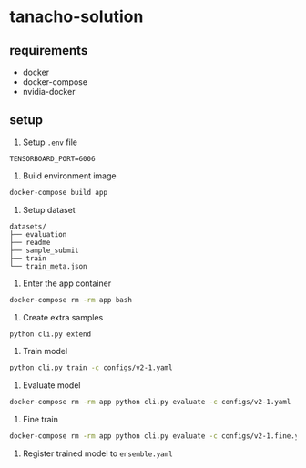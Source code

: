 # tanacho-solution

## requirements

* docker
* docker-compose
* nvidia-docker 


## setup

1. Setup `.env` file
```
TENSORBOARD_PORT=6006
```

1. Build environment image

```sh
docker-compose build app
```

1. Setup dataset
```
datasets/
├── evaluation
├── readme
├── sample_submit
├── train
└── train_meta.json
```

1. Enter the app container

```sh
docker-compose rm -rm app bash
```

1. Create extra samples

```sh
python cli.py extend
```

1. Train model

```sh
python cli.py train -c configs/v2-1.yaml
```

1. Evaluate model

```sh
docker-compose rm -rm app python cli.py evaluate -c configs/v2-1.yaml
```

1. Fine train

```sh
docker-compose rm -rm app python cli.py evaluate -c configs/v2-1.fine.yaml
```

1. Register trained model to `ensemble.yaml`
